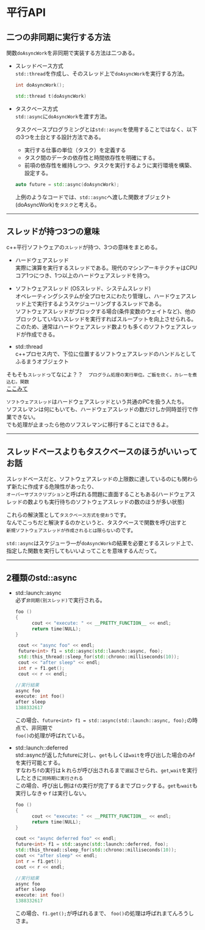 # 平行API

## 二つの非同期に実行する方法

関数`doAsyncWork`を非同期で実装する方法は二つある。  

- スレッドベース方式  
`std::thread`を作成し、そのスレッド上で`doAsyncWork`を実行する方法。  
    ```c++
    int doAsyncWork();

    std::thread t(doAsyncWork)
    ```

- タスクベース方式  
`std::async`に`doAsyncWork`を渡す方法。  

    タスクベースプログラミングとは`std::async`を使用することではなく、以下の3つを土台とする設計方法である。  
    - 実行する仕事の単位（タスク）を定義する  
    - タスク間のデータの依存性と時間依存性を明確にする。  
    - 前項の依存性を維持しつつ、タスクを実行するように実行環境を構築、設定する。  

    ```c++
    auto future = std::async(doAsyncWork);
    ```  
    上例のようなコードでは、`std::async`へ渡した関数オブジェクト(doAsyncWork)を`タスク`と考える。

---

## スレッドが持つ3つの意味

c++平行ソフトウェアの`スレッド`が持つ、3つの意味をまとめる。  
- ハードウェアスレッド  
実際に演算を実行するスレッドである。現代のマシンアーキテクチャはCPUコア1つにつき、1つ以上のハードウェアスレッドを持つ。

- ソフトウェアスレッド  (OSスレッド、システムスレッド)  
オペレーティングシステムが全プロセスにわたり管理し、ハードウェアスレッド上で実行するようスケジューリングするスレッドである。  
ソフトウェアスレッドがブロックする場合(条件変数のウェイトなど)、他のブロックしていないスレッドを実行すればスループットを向上させられる。  
このため、通常はハードウェアスレッド数よりも多くのソフトウェアスレッドが作成できる。

- std::thread  
c++プロセス内で、下位に位置するソフトウェアスレッドのハンドルとしてふるまうオブジェクト

そもそも`スレッド`ってなによ？？　`プログラム処理の実行単位。ご飯を炊く。カレーを煮込む。関数`  
[ここみて](https://wa3.i-3-i.info/word12453.html)


`ソフトウェアスレッド`はハードウェアスレッドという共通のPCを扱う人たち。  
ソフスレマンは何にもいても、ハードウェアスレッドの数だけしか同時並行で作業できない。  
でも処理が止まったら他のソフスレマンに移行することはできるよ。

---

## スレッドベースよりもタスクベースのほうがいいってお話

スレッドベースだと、ソフトウェアスレッドの上限数に達しているのにも関わらず新たに作成する危険性があったり、  
`オーバーサブスクリプション`と呼ばれる問題に直面することもある(ハードウェアスレッドの数よりも実行待ちのソフトウェアスレッドの数のほうが多い状態)

これらの解決策として`タスクベース方式を使おう`です。  
なんでこっちだと解決するのかというと、タスクベースで関数を呼び出すと  
`新規ソフトウェアスレッドが作成されるとは限らない`のです。  

`std::async`はスケジューラ―が`doAsyncWork`の結果を必要とするスレッド上で、  
指定した関数を実行してもいいよってことを意味するんだって。  

---

## 2種類のstd::async

- std::launch::async  
必ず`非同期(別スレッド)`で実行される。  
    ``` c++
    foo () 
    {
          cout << "execute: " << __PRETTY_FUNCTION__ << endl;
          return time(NULL);
    }

     cout << "async foo" << endl;
     future<int> f1 = std::async(std::launch::async, foo);
     std::this_thread::sleep_for(std::chrono::milliseconds(10));
     cout << "after sleep" << endl;
     int r = f1.get();
     cout << r << endl;

    //実行結果
    async foo
    execute: int foo()
    after sleep
    1388332617
    ```

    この場合、`future<int> f1 = std::async(std::launch::async, foo);`の時点で、非同期で  
    `foo()`の処理が呼ばれている。


-  std::launch::deferred  
std::asyncが返したfutureに対し、`get`もしくは`wait`を呼び出した場合のみfを実行可能とする。  
すなわち`f`の実行はｋれらが呼び出されるまで`遅延`させられ、`get`,`wait`を実行したときに`同時期に実行される`  
この場合、呼び出し側は`f`の実行が完了するまでブロックする。`get`も`wait`も実行しなきゃ`ｆ`は実行しない。

    ``` c++
    foo () 
    {
          cout << "execute: " << __PRETTY_FUNCTION__ << endl;
          return time(NULL);
    }

    cout << "async deferred foo" << endl;
    future<int> f1 = std::async(std::launch::deferred, foo);
    std::this_thread::sleep_for(std::chrono::milliseconds(10));
    cout << "after sleep" << endl;
    int r = f1.get();
    cout << r << endl;

    //実行結果
    async foo
    after sleep
    execute: int foo()
    1388332617
    ```

    この場合、`f1.get();`が呼ばれるまで、 `foo()`の処理は呼ばれまてんろうしさま。


